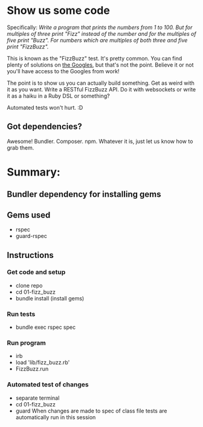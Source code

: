 # Show us some code #

Specifically: *Write a program that prints the numbers from 1 to 100. But for multiples of three print "Fizz" instead of the number and for the multiples of five print "Buzz". For numbers which are multiples of both three and five print "FizzBuzz".*

This is known as the "FizzBuzz" test. It's pretty common. You can find plenty of solutions on [the Googles](http://lmgtfy.com/?q=fizz+buzz), but that's not the point. Believe it or not you'll have access to the Googles from work!

The point is to show us you can actually build something. Get as weird with it as you want. Write a RESTful FizzBuzz API. Do it with websockets or write it as a haiku in a Ruby DSL or something?

Automated tests won't hurt. :D

## Got dependencies? ##

Awesome! Bundler. Composer. npm. Whatever it is, just let us know how to grab them.

# Summary: #
## Bundler dependency for installing gems
## Gems used
* rspec
* guard-rspec

## Instructions
### Get code and setup
* clone repo
* cd 01-fizz_buzz
* bundle install (install gems)

### Run tests
* bundle exec rspec spec

### Run program
* irb
* load 'lib/fizz_buzz.rb'
* FizzBuzz.run

### Automated test of changes
* separate terminal
* cd 01-fizz_buzz
* guard
When changes are made to spec of class file tests are automatically run in this session
